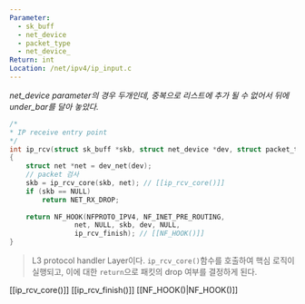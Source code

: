 ```yaml
---
Parameter:
  - sk_buff
  - net_device
  - packet_type
  - net_device_
Return: int
Location: /net/ipv4/ip_input.c
---
```

*net_device parameter의 경우 두개인데, 중복으로 리스트에 추가 될 수 없어서 뒤에 under_bar를 달아 놓았다.*

```c title=ip_rcv코드
/*
* IP receive entry point
*/
int ip_rcv(struct sk_buff *skb, struct net_device *dev, struct packet_type *pt, struct net_device *orig_dev)
{
	struct net *net = dev_net(dev);
	// packet 검사
	skb = ip_rcv_core(skb, net); // [[ip_rcv_core()]]
	if (skb == NULL)
		return NET_RX_DROP;
	  
	return NF_HOOK(NFPROTO_IPV4, NF_INET_PRE_ROUTING,
				net, NULL, skb, dev, NULL,
				ip_rcv_finish); // [[NF_HOOK()]]
}
```

>L3 protocol handler Layer이다.
>`ip_rcv_core()`함수를 호출하여 핵심 로직이 실행되고, 이에 대한 `return`으로 패킷의 drop 여부를 결정하게 된다.

[[ip_rcv_core()]] 
[[ip_rcv_finish()]]
[[NF_HOOK()|NF_HOOK()]]
